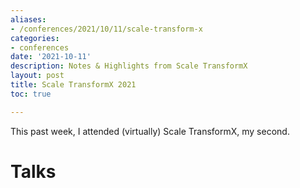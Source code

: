 ```yaml
---
aliases:
- /conferences/2021/10/11/scale-transform-x
categories:
- conferences
date: '2021-10-11'
description: Notes & Highlights from Scale TransformX
layout: post
title: Scale TransformX 2021
toc: true

---
```


This past week, I attended (virtually) Scale TransformX, my second.

# Talks
